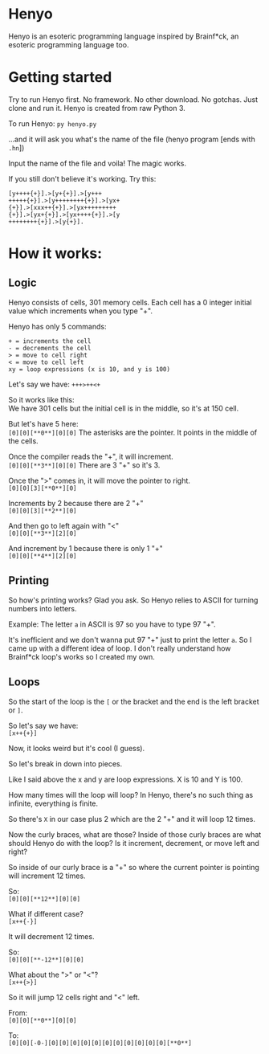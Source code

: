 # Henyo
Henyo is an esoteric programming language inspired by Brainf*ck, an esoteric programming language too.

# Getting started
Try to run Henyo first. No framework. No other download. No gotchas. Just clone and run it. Henyo is created from raw Python 3.

To run Henyo:
`py henyo.py`

...and it will ask you what's the name of the file (henyo program [ends with `.hn`])

Input the name of the file and voila! The magic works.

If you still don't believe it's working. Try this:
```
[y++++{+}].>[y+{+}].>[y+++
+++++{+}].>[y++++++++{+}].>[yx+
{+}].>[xxx++{+}].>[yx+++++++++
{+}].>[yx+{+}].>[yx++++{+}].>[y
++++++++{+}].>[y{+}].
```

# How it works:
## Logic
Henyo consists of cells, 301 memory cells. Each cell has a 0 integer initial value which increments when you type "+".

Henyo has only 5 commands:
```
+ = increments the cell
- = decrements the cell
> = move to cell right
< = move to cell left
xy = loop expressions (x is 10, and y is 100)
```

Let's say we have:
`+++>++<+`

So it works like this:\
We have 301 cells but the initial cell is in the middle, so it's at 150 cell.

But let's have 5 here:\
`[0][0][**0**][0][0]`
The asterisks are the pointer. It points in the middle of the cells.

Once the compiler reads the "+", it will increment.\
`[0][0][**3**][0][0]`
There are 3 "+" so it's 3.

Once the ">" comes in, it will move the pointer to right.\
`[0][0][3][**0**][0]`

Increments by 2 because there are 2 "+"\
`[0][0][3][**2**][0]`

And then go to left again with "<"\
`[0][0][**3**][2][0]`

And increment by 1 because there is only 1 "+"\
`[0][0][**4**][2][0]`

## Printing
So how's printing works? Glad you ask. So Henyo relies to ASCII for turning numbers into letters.

Example: The letter `a` in ASCII is 97 so you have to type 97 "+".

It's inefficient and we don't wanna put 97 "+" just to print the letter `a`. So I came up with a different idea of loop. I don't really understand how Brainf*ck loop's works so I created my own.

## Loops
So the start of the loop is the `[` or the bracket and the end is the left bracket or `]`.

So let's say we have:\
`[x++{+}]`

Now, it looks weird but it's cool (I guess).

So let's break in down into pieces.

Like I said above the x and y are loop expressions. X is 10 and Y is 100.

How many times will the loop will loop? In Henyo, there's no such thing as infinite, everything is finite.

So there's `X` in our case plus 2 which are the 2 "+" and it will loop 12 times.

Now the curly braces, what are those? Inside of those curly braces are what should Henyo do with the loop? Is it increment, decrement, or move left and right?

So inside of our curly brace is a "+" so where the current pointer is pointing will increment 12 times.

So:\
`[0][0][**12**][0][0]`

What if different case?\
`[x++{-}]`

It will decrement 12 times.

So:\
`[0][0][**-12**][0][0]`

What about the ">" or "<"?\
`[x++{>}]`

So it will jump 12 cells right and "<" left.

From:\
`[0][0][**0**][0][0]`

To:\
`[0][0][-0-][0][0][0][0][0][0][0][0][0][0][0][**0**]`
